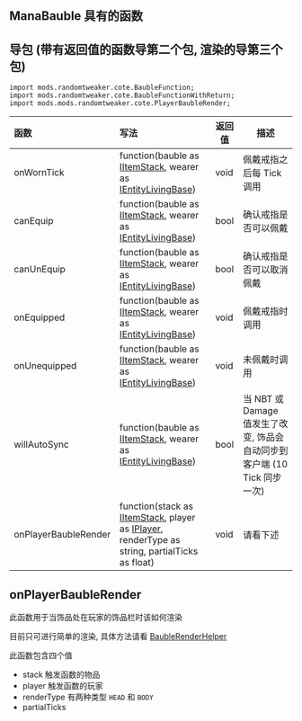 ## ManaBauble 具有的函数

## 导包 (带有返回值的函数导第二个包, 渲染的导第三个包)

```zenscript
import mods.randomtweaker.cote.BaubleFunction;
import mods.randomtweaker.cote.BaubleFunctionWithReturn;
import mods.mods.randomtweaker.cote.PlayerBaubleRender;
```

|函数 | 写法 | 返回值 | 描述 |
|:--- |:------- |---- | ------|
| onWornTick | function(bauble as [IItemStack](https://docs.blamejared.com/1.12/en/Vanilla/Items/IItemStack/), wearer as [IEntityLivingBase](https://docs.blamejared.com/1.12/en/Vanilla/Entities/IEntityLivingBase/)) | void | 佩戴戒指之后每 Tick 调用
| canEquip | function(bauble as [IItemStack](https://docs.blamejared.com/1.12/en/Vanilla/Items/IItemStack/), wearer as [IEntityLivingBase](https://docs.blamejared.com/1.12/en/Vanilla/Entities/IEntityLivingBase/)) | bool | 确认戒指是否可以佩戴 |
| canUnEquip | function(bauble as [IItemStack](https://docs.blamejared.com/1.12/en/Vanilla/Items/IItemStack/), wearer as [IEntityLivingBase](https://docs.blamejared.com/1.12/en/Vanilla/Entities/IEntityLivingBase/)) | bool | 确认戒指是否可以取消佩戴 |
| onEquipped | function(bauble as [IItemStack](https://docs.blamejared.com/1.12/en/Vanilla/Items/IItemStack/), wearer as [IEntityLivingBase](https://docs.blamejared.com/1.12/en/Vanilla/Entities/IEntityLivingBase/)) | void | 佩戴戒指时调用 |
| onUnequipped | function(bauble as [IItemStack](https://docs.blamejared.com/1.12/en/Vanilla/Items/IItemStack/), wearer as [IEntityLivingBase](https://docs.blamejared.com/1.12/en/Vanilla/Entities/IEntityLivingBase/)) | void | 未佩戴时调用 |
| willAutoSync | function(bauble as [IItemStack](https://docs.blamejared.com/1.12/en/Vanilla/Items/IItemStack/), wearer as [IEntityLivingBase](https://docs.blamejared.com/1.12/en/Vanilla/Entities/IEntityLivingBase/)) | bool | 当 NBT 或 Damage 值发生了改变, 饰品会自动同步到客户端 (10 Tick 同步一次) |
| onPlayerBaubleRender | function(stack as [IItemStack](https://docs.blamejared.com/1.12/en/Vanilla/Items/IItemStack/), player as [IPlayer](https://docs.blamejared.com/1.12/en/Vanilla/Players/IPlayer/), renderType as string, partialTicks as float) | void | 请看下述 |

## onPlayerBaubleRender

此函数用于当饰品处在玩家的饰品栏时该如何渲染

目前只可进行简单的渲染,
具体方法请看 [BaubleRenderHelper](https://github.com/ikexing-cn/RandomTweaker/blob/master/wiki/zh_cn/modSupport/ContentTweaker/ManaBauble/BaubleRenderHelper.md)

此函数包含四个值

* stack 触发函数的物品
* player 触发函数的玩家
* renderType 有两种类型 `HEAD` 和 `BODY`
* partialTicks 
